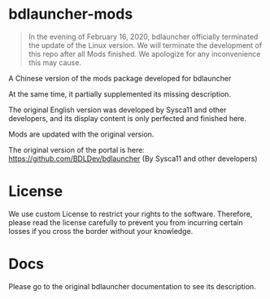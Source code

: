 # bdlauncher-mods

> In the evening of February 16, 2020, bdlauncher officially terminated the update of the Linux version. We will terminate the development of this repo after all Mods finished. We apologize for any inconvenience this may cause.

A Chinese version of the mods package developed for bdlauncher

At the same time, it partially supplemented its missing description.

The original English version was developed by Sysca11 and other developers, and its display content is only perfected and finished here.

Mods are updated with the original version.

The original version of the portal is here: https://github.com/BDLDev/bdlauncher (By Sysca11 and other developers)

# License
We use custom License to restrict your rights to the software. Therefore, please read the license carefully to prevent you from incurring certain losses if you cross the border without your knowledge.

# Docs
Please go to the original bdlauncher documentation to see its description.
